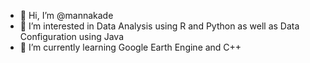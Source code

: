 - 👋 Hi, I’m @mannakade
- 👀 I’m interested in Data Analysis using R and Python as well as Data Configuration using Java
- 🌱 I’m currently learning Google Earth Engine and C++
